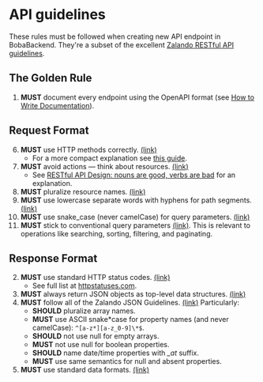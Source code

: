 # API guidelines

These rules must be followed when creating new API endpoint in BobaBackend. They're a subset of the excellent [Zalando RESTful API guidelines](https://opensource.zalando.com/restful-api-guidelines/).

## The Golden Rule

1. **MUST** document every endpoint using the OpenAPI format (see [How to Write Documentation](./creating-endpoints.md#documentation)).

## Request Format

6. **MUST** use HTTP methods correctly. [(link)](https://opensource.zalando.com/restful-api-guidelines/#148)
   - For a more compact explanation see [this guide](https://www.restapitutorial.com/lessons/httpmethods.html).
7. **MUST** avoid actions — think about resources. [(link)](https://opensource.zalando.com/restful-api-guidelines/#138)
   - See [RESTful API Design: nouns are good, verbs are bad](https://cloud.google.com/blog/products/api-management/restful-api-design-nouns-are-good-verbs-are-bad) for an explanation.
8. **MUST** pluralize resource names. [(link)](https://opensource.zalando.com/restful-api-guidelines/#134)
9. **MUST** use lowercase separate words with hyphens for path segments. [(link)](https://opensource.zalando.com/restful-api-guidelines/#129)
10. **MUST** use snake_case (never camelCase) for query parameters. [(link)](https://opensource.zalando.com/restful-api-guidelines/#130)
11. **MUST** stick to conventional query parameters [(link)](https://opensource.zalando.com/restful-api-guidelines/#137). This is relevant to operations like searching, sorting, filtering, and paginating.

## Response Format

2. **MUST** use standard HTTP status codes. [(link)](https://opensource.zalando.com/restful-api-guidelines/#150)
   - See full list at [httpstatuses.com](https://httpstatuses.com/).
3. **MUST** always return JSON objects as top-level data structures. [(link)](https://opensource.zalando.com/restful-api-guidelines/#110)
4. **MUST** follow all of the Zalando JSON Guidelines. [(link)](https://opensource.zalando.com/restful-api-guidelines/#json-guidelines) Particularly:
   - **SHOULD** pluralize array names.
   - **MUST** use ASCII snake*case for property names (and never camelCase): `^[a-z*][a-z_0-9]\*$`.
   - **SHOULD** not use null for empty arrays.
   - **MUST** not use null for boolean properties.
   - **SHOULD** name date/time properties with _\_at_ suffix.
   - **MUST** use same semantics for null and absent properties.
5. **MUST** use standard data formats. [(link)](https://opensource.zalando.com/restful-api-guidelines/#238)
